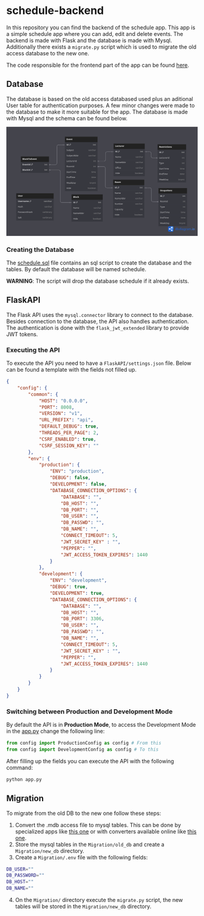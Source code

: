 # schedule-backend

In this repository you can find the backend of the schedule app. This app is a simple schedule app where you can add, edit and delete events. The backend is made with Flask and the database is made with Mysql. Additionally there exists a `migrate.py` script which is used to migrate the old access database to the new one.

The code responsible for the frontend part of the app can be found [here](https://github.com/luismdsleite/schedule).

## Database
The database is based on the old access databased used plus an aditional User table for authentication purposes. A few minor changes were made to the database to make it more suitable for the app. The database is made with Mysql and the schema can be found below.

![Database](./Database/schedule.png)

### Creating the Database
The [schedule.sql](./Database/schedule.sql) file contains an sql script to create the database and the tables. By default the database will be named schedule.

 __**WARNING**__: The script will drop the database schedule if it already exists.

## FlaskAPI
The Flask API uses the `mysql.connector` library to connect to the database. Besides connection to the database, the API also handles authentication. The authentication is done with the `flask_jwt_extended` library to provide JWT tokens.

### Executing the API
To execute the API you need to have a `FlaskAPI/settings.json` file. Below can be found a template with the fields not filled up.

```json
{
    "config": {
        "common": {
            "HOST": "0.0.0.0",
            "PORT": 8008,
            "VERSION": "v1",
            "URL_PREFIX": "api",
            "DEFAULT_DEBUG": true,
            "THREADS_PER_PAGE": 2,
            "CSRF_ENABLED": true,
            "CSRF_SESSION_KEY": ""
        },
        "env": {
            "production": {
                "ENV": "production",
                "DEBUG": false,
                "DEVELOPMENT": false,
                "DATABASE_CONNECTION_OPTIONS": {
                    "DATABASE": "",
                    "DB_HOST": "",
                    "DB_PORT": "",
                    "DB_USER": "",
                    "DB_PASSWD": "",
                    "DB_NAME": "",
                    "CONNECT_TIMEOUT": 5,
                    "JWT_SECRET_KEY" : "",
                    "PEPPER": "",
                    "JWT_ACCESS_TOKEN_EXPIRES": 1440
                }
            },
            "development": {
                "ENV": "development",
                "DEBUG": true,
                "DEVELOPMENT": true,
                "DATABASE_CONNECTION_OPTIONS": {
                    "DATABASE": "",
                    "DB_HOST": "",
                    "DB_PORT": 3306,
                    "DB_USER": "",
                    "DB_PASSWD": "",
                    "DB_NAME": "",                    
                    "CONNECT_TIMEOUT": 5,
                    "JWT_SECRET_KEY" : "",
                    "PEPPER": "",
                    "JWT_ACCESS_TOKEN_EXPIRES": 1440
                }
            }
        }
    }
}
```

### Switching between Production and Development Mode
By default the API is in **Production Mode**, to access the Development Mode in the [app.py](./FlaskAPI/app.py) 
change the following line:

```python
from config import ProductionConfig as config # From this
from config import DevelopmentConfig as config # To this
```

After filling up the fields you can execute the API with the following command:

```bash
python app.py
```

## Migration
To migrate from the old DB to the new one follow these steps:

1. Convert the .mdb access file to mysql tables. This can be done by specialized apps like [this one](https://eggerapps.at/mdbviewer/docs/en/convert-access-to-mysql.html) or with converters available online like [this one](https://www.rebasedata.com/convert-mdb-to-mysql-online).
2. Store the mysql tables in the `Migration/old_db` and create a `Migration/new_db` directory.
3. Create a `Migration/.env` file with the following fields:

```bash
DB_USER=""
DB_PASSWORD=""
DB_HOST=""
DB_NAME=""
```
4. On the `Migration/` directory execute the `migrate.py` script, the new tables will be stored in the `Migration/new_db` directory.
